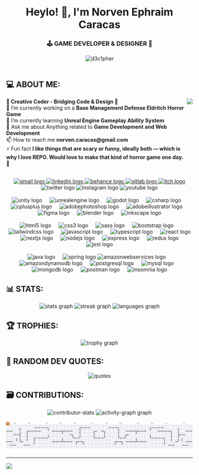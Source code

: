 <h1 align="center">Heylo! 👋, I'm Norven Ephraim Caracas</h1>
<h3 align="center">🕹️ GAME DEVELOPER & DESIGNER 🎨</h3>

<div align="center">
  <img src="https://komarev.com/ghpvc/?username=d3c1pher&label=Profile%20views&color=0e75b6&style=flat" alt="d3c1pher" />
</div>

<br clear="both">

<h2 align="left">💻 ABOUT ME:</h2>
<img align="right" height="160" src="https://scontent.fceb1-2.fna.fbcdn.net/v/t1.6435-9/92708010_10213252350022748_4629677254178242560_n.jpg?_nc_cat=100&ccb=1-7&_nc_sid=127cfc&_nc_eui2=AeFRkF1UhGiGsWvfOMJEL2X6BA1Cz2NGt7UEDULPY0a3tUMC-oQiaGrF6zdRmrqb06A&_nc_ohc=BTo35-xO4b8Q7kNvwFo0rJo&_nc_oc=Adk_DP-CK7HWb248dFQH9oFrCwPIww8NTcTamevZJn1cCw2DkGTBJOr_-nCy-s4Cyag&_nc_zt=23&_nc_ht=scontent.fceb1-2.fna&_nc_gid=5X-IXhbNeIAXkWxa3yYqXw&oh=00_AfSmZJgNRYoJMPlXvjem8gQM_XVvD6n6OLZpaPrYDebWKw&oe=689DBF06"  />
<p align="left">
  <b>🧠 Creative Coder - Bridging Code & Design 🧩</b><br>
  🔭 I’m currently working on a <b>Base Management Defense Eldritch Horror Game</b><br>
  🌱 I’m currently learning <b>Unreal Engine Gameplay Ability System</b><br>
  💬 Ask me about Anything related to <b>Game Development and Web Development</b><br>
  📫 How to reach me <b>norven.caracas@gmail.com</b><br>
  ⚡ Fun fact <b>I like things that are scary or funny, ideally both — which is why I love REPO. Would love to make that kind of horror game one day. 🙏</b>
</p>

<br clear="both">

<div align="center">
  <a href="norven.caracas@gmail.com" target="_blank">
    <img src="https://img.shields.io/static/v1?message=Gmail&logo=gmail&label=&color=D14836&logoColor=white&labelColor=&style=for-the-badge" height="25" alt="gmail logo"  />
  </a>
  <a href="https://www.linkedin.com/in/norven-ephraim-caracas-03432915a/" target="_blank">
    <img src="https://img.shields.io/static/v1?message=LinkedIn&logo=linkedin&label=&color=0077B5&logoColor=white&labelColor=&style=for-the-badge" height="25" alt="linkedin logo"  />
  </a>
  <a href="https://www.behance.net/d3c1pher" target="_blank">
    <img src="https://img.shields.io/static/v1?message=Behance&logo=behance&label=&color=1769ff&logoColor=white&labelColor=&style=for-the-badge" height="25" alt="behance logo"  />
  </a>
  <a href="https://gitlab.com/norven.caracas" target="_blank">
    <img src="https://img.shields.io/static/v1?message=GitLab&logo=gitlab&label=&color=FC6D26&logoColor=white&labelColor=&style=for-the-badge" height="25" alt="gitlab logo"  />
  </a>
  <a href="https://inspiredweaver.itch.io/" target="_blank">
    <img src="https://img.shields.io/static/v1?message=itch.io&logo=itch&label=&color=000000&logoColor=white&labelColor=&style=for-the-badge" height="25" alt="itch logo"  />
  </a>
  <img src="https://img.shields.io/static/v1?message=Twitter&logo=twitter&label=&color=1DA1F2&logoColor=white&labelColor=&style=for-the-badge" height="25" alt="twitter logo"  />
  <img src="https://img.shields.io/static/v1?message=Instagram&logo=instagram&label=&color=E4405F&logoColor=white&labelColor=&style=for-the-badge" height="25" alt="instagram logo"  />
  <img src="https://img.shields.io/static/v1?message=Youtube&logo=youtube&label=&color=FF0000&logoColor=white&labelColor=&style=for-the-badge" height="25" alt="youtube logo"  />
</div>

<br clear="both">

<div align="center">
  <img src="https://skillicons.dev/icons?i=unity" height="41" alt="unity logo"  />
  <img width="12" />
  <img src="https://skillicons.dev/icons?i=unreal" height="41" alt="unrealengine logo"  />
  <img width="12" />
  <img src="https://skillicons.dev/icons?i=godot" height="41" alt="godot logo"  />
  <img width="12" />
  <img src="https://skillicons.dev/icons?i=cs" height="41" alt="csharp logo"  />
  <img width="12" />
  <img src="https://skillicons.dev/icons?i=cpp" height="41" alt="cplusplus logo"  />
  <img width="12" />
  <img src="https://skillicons.dev/icons?i=ps" height="41" alt="adobephotoshop logo"  />
  <img width="12" />
  <img src="https://skillicons.dev/icons?i=ai" height="41" alt="adobeillustrator logo"  />
  <img width="12" />
  <img src="https://skillicons.dev/icons?i=figma" height="41" alt="figma logo"  />
  <img width="12" />
  <img src="https://skillicons.dev/icons?i=blender" height="41" alt="blender logo"  />
  <img width="12" />
  <img src="https://cdn.jsdelivr.net/gh/devicons/devicon/icons/inkscape/inkscape-original.svg" height="41" alt="inkscape logo"  />
</div>

<br clear="both">

<div align="center">
  <img src="https://skillicons.dev/icons?i=html" height="40" alt="html5 logo"  />
  <img width="12" />
  <img src="https://skillicons.dev/icons?i=css" height="40" alt="css3 logo"  />
  <img width="12" />
  <img src="https://skillicons.dev/icons?i=sass" height="40" alt="sass logo"  />
  <img width="12" />
  <img src="https://skillicons.dev/icons?i=bootstrap" height="40" alt="bootstrap logo"  />
  <img width="12" />
  <img src="https://skillicons.dev/icons?i=tailwind" height="40" alt="tailwindcss logo"  />
  <img width="12" />
  <img src="https://skillicons.dev/icons?i=js" height="40" alt="javascript logo"  />
  <img width="12" />
  <img src="https://skillicons.dev/icons?i=ts" height="40" alt="typescript logo"  />
  <img width="12" />
  <img src="https://skillicons.dev/icons?i=react" height="40" alt="react logo"  />
  <img width="12" />
  <img src="https://skillicons.dev/icons?i=nextjs" height="40" alt="nextjs logo"  />
  <img width="12" />
  <img src="https://skillicons.dev/icons?i=nodejs" height="40" alt="nodejs logo"  />
  <img width="12" />
  <img src="https://skillicons.dev/icons?i=express" height="40" alt="express logo"  />
  <img width="12" />
  <img src="https://skillicons.dev/icons?i=redux" height="40" alt="redux logo"  />
  <img width="12" />
  <img src="https://skillicons.dev/icons?i=jest" height="40" alt="jest logo"  />
</div>

<br clear="both">

<div align="center">
  <img src="https://skillicons.dev/icons?i=java" height="40" alt="java logo"  />
  <img width="12" />
  <img src="https://skillicons.dev/icons?i=spring" height="40" alt="spring logo"  />
  <img src="https://skillicons.dev/icons?i=aws" height="42" alt="amazonwebservices logo"  />
  <img width="12" />
  <img src="https://skillicons.dev/icons?i=dynamodb" height="42" alt="amazondynamodb logo"  />
  <img width="12" />
  <img src="https://skillicons.dev/icons?i=postgres" height="42" alt="postgresql logo"  />
  <img width="12" />
  <img src="https://skillicons.dev/icons?i=mysql" height="42" alt="mysql logo"  />
  <img width="12" />
  <img src="https://skillicons.dev/icons?i=mongodb" height="42" alt="mongodb logo"  />
  <img width="12" />
  <img src="https://cdn.simpleicons.org/postman/FF6C37" height="42" alt="postman logo"  />
  <img width="12" />
  <img src="https://cdn.jsdelivr.net/gh/devicons/devicon/icons/insomnia/insomnia-original.svg" height="42" alt="insomnia logo"  />
</div>

<h2 align="left">📊 STATS:</h2>
<div align="center">
  <img src="https://github-readme-stats.vercel.app/api?username=D3c1pher&hide_title=false&hide_rank=false&show_icons=true&include_all_commits=true&count_private=true&disable_animations=false&theme=dracula&locale=en&hide_border=false&order=1" height="100" alt="stats graph"  />
  <img src="https://streak-stats.demolab.com?user=D3c1pher&locale=en&mode=daily&theme=dracula&hide_border=false&border_radius=5&order=3" height="100" alt="streak graph"  />
  <img src="https://github-readme-stats.vercel.app/api/top-langs?username=D3c1pher&locale=en&hide_title=false&layout=compact&card_width=320&langs_count=5&theme=dracula&hide_border=false&order=2" height="100" alt="languages graph"  />
</div>

<h2 align="left">🏆 TROPHIES:</h2>
<div align="center">
  <img src="https://github-profile-trophy.vercel.app?username=D3c1pher&theme=dracula&column=-1&row=1&margin-w=8&margin-h=8&no-bg=false&no-frame=false&order=4" height="100" alt="trophy graph"  />
</div>

<h2 align="left">💬 RANDOM DEV QUOTES:</h2>
<div align="center">
  <img src="https://quotes-github-readme.vercel.app/api?type=horizontal&theme=radical" alt="quotes" />
</div>

<h2 align="left">🗃️ CONTRIBUTIONS:</h2>
<div align="center">
  <img src="https://github-contributor-stats.vercel.app/api?username=D3c1pher&limit=5&theme=dracula&combine_all_yearly_contributions=true" height="150" alt="contributor-stats" />
  <img src="https://github-readme-activity-graph.vercel.app/graph?username=D3c1pher&radius=16&theme=react&area=true&order=5" height="150" alt="activity-graph graph" />
</div>

<br clear="both">

<picture>
  <source media="(prefers-color-scheme: dark)" srcset="https://raw.githubusercontent.com/D3c1pher/D3c1pher/output/pacman-contribution-graph-dark.svg">
  <source media="(prefers-color-scheme: light)" srcset="https://raw.githubusercontent.com/D3c1pher/D3c1pher/output/pacman-contribution-graph.svg">
  <img alt="pacman contribution graph" src="https://raw.githubusercontent.com/D3c1pher/D3c1pher/output/pacman-contribution-graph.svg">
</picture>

---

[![](https://visitcount.itsvg.in/api?id=D3c1pher&icon=0&color=10)](https://visitcount.itsvg.in)
